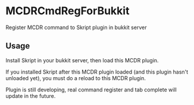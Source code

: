 # MCDRCmdRegForBukkit
Register MCDR command to Skript plugin in bukkit server

## Usage
Install Skript in your bukkit server, then load this MCDR plugin.

If you installed Skript after this MCDR plugin loaded (and this plugin hasn't unloaded yet), you must do a reload to this MCDR plugin.

Plugin is still developing, real command register and tab complete will update in the future.
